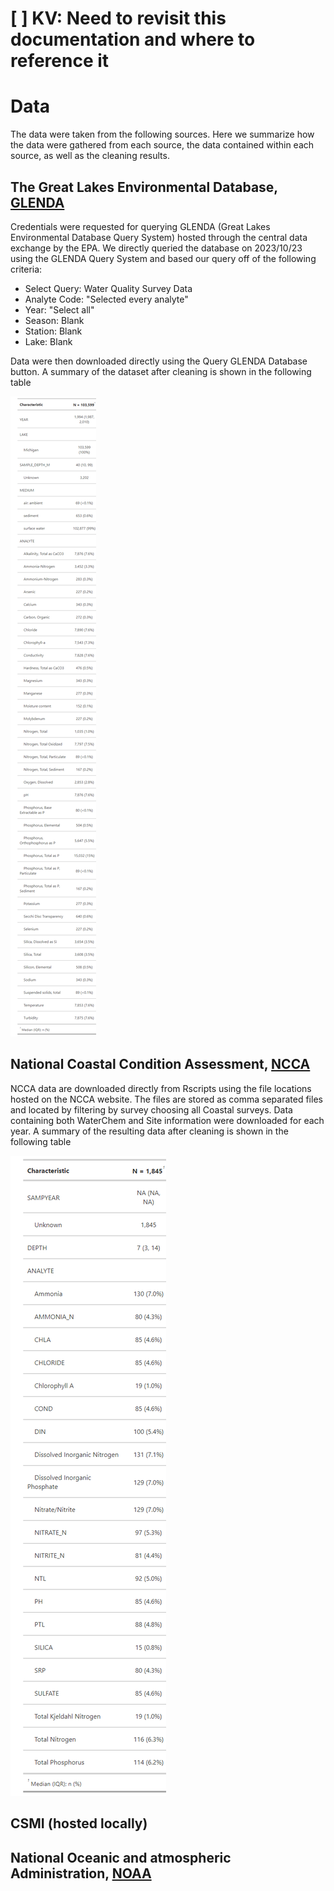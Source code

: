 # [ ] KV: Need to revisit this documentation and where to reference it


# Data
The data were taken from the following sources. Here we summarize how the data were gathered from each source, the data contained within each source, as well as the cleaning results.

## The Great Lakes Environmental Database, [GLENDA](https://cdx.epmeea.gov/)
Credentials were requested for querying GLENDA (Great Lakes Environmental Database Query System) hosted through the central data exchange by the EPA. We directly queried the database on 2023/10/23 using the GLENDA Query System and based our query off of the following criteria: 

- Select Query: Water Quality Survey Data
- Analyte Code: "Selected every analyte"
- Year: "Select all"
- Season: Blank
- Station: Blank
- Lake: Blank

Data were then downloaded directly using the Query GLENDA Database button. A summary of the dataset after cleaning is shown in the following table 

![Summary of GLENDA data. \label{tab:GLENDAsummary}](figsTables/GLENDA_summary.png)


## National Coastal Condition Assessment, [NCCA](https://www.epa.gov/national-aquatic-resource-surveys/ncca)
NCCA data are downloaded directly from Rscripts using the file locations hosted on the NCCA website. The files are stored as comma separated files and located by filtering by survey choosing all Coastal surveys. Data containing both WaterChem and Site information were downloaded for each year. A summary of the resulting data after cleaning is shown in the following table

![Summary of NCCA data. \label{tab:NCCAsummary}](figsTables/NCCAsummary.png)

## CSMI (hosted locally)

## National Oceanic and atmospheric Administration, [NOAA](https://www.noaa.gov/)

